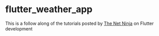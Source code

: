 # flutter_weather_app

This is a follow along of the tutorials posted by [The Net Ninja](https://www.youtube.com/playlist?list=PL4cUxeGkcC9jLYyp2Aoh6hcWuxFDX6PBJ) on Flutter development
